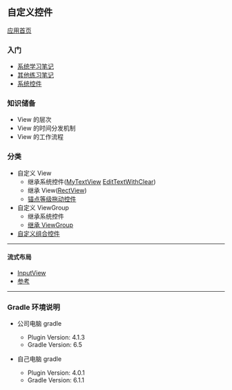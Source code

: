 ## 自定义控件

[应用首页](app/src/main/java/cn/kk/customview/ui/HomeActivity.kt)

### 入门

- [系统学习笔记](./elementary/README.md)
- [其他练习笔记](./app/README.md)
- [系统控件](./sys/README.md)

### 知识储备

- View 的层次
- View 的时间分发机制
- View 的工作流程

### 分类

- 自定义 View
  - 继承系统控件([MyTextView](app/src/main/java/cn/kk/customview/widget/MyTextView.java)
    [EditTextWithClear](app/src/main/java/cn/kk/customview/widget/EditTextWithClear.kt))
  - 继承 View([RectView](app/src/main/java/cn/kk/customview/widget/RectView.java))
  - [锚点等级拖动控件]()
- 自定义 ViewGroup
  - 继承系统控件
  - [继承 ViewGroup](app/src/main/java/cn/kk/customview/widget/HorizontalView.java)
- [自定义组合控件](app/src/main/java/cn/kk/customview/widget/MyTitleBar.java)

---

#### 流式布局
- [InputView](./app/src/main/java/cn/kk/customview/widget/InputView.kt)
- [参考](https://github.com/liangfeidotme/AndroidFlowLayout)

---
### Gradle 环境说明

- 公司电脑 gradle
    - Plugin Version: 4.1.3
    - Gradle Version: 6.5

- 自己电脑 gradle
    - Plugin Version: 4.0.1
    - Gradle Version: 6.1.1



